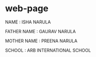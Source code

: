 # web-page
NAME : ISHA NARULA



FATHER NAME : GAURAV NARULA




MOTHER NAME : PREENA NARULA




SCHOOL : ARB INTERNATIONAL SCHOOL 

